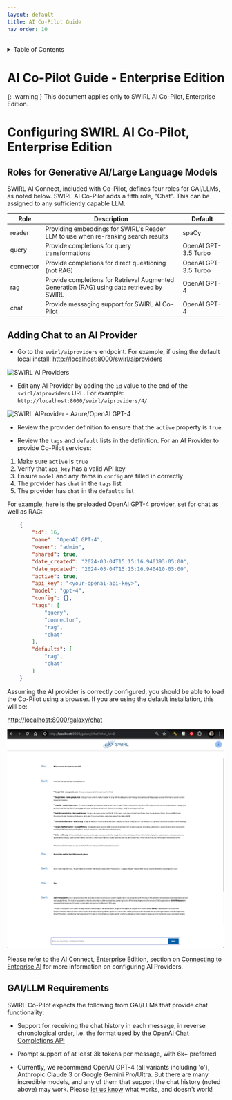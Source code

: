 ```yaml
---
layout: default
title: AI Co-Pilot Guide
nav_order: 10
---
```

<details markdown="block">
  <summary>
    Table of Contents
  </summary>
  {: .text-delta }
- TOC
{:toc}
</details>

# AI Co-Pilot Guide - Enterprise Edition

{: .warning }
This document applies only to SWIRL AI Co-Pilot, Enterprise Edition. 

# Configuring SWIRL AI Co-Pilot, Enterprise Edition

## Roles for Generative AI/Large Language Models

SWIRL AI Connect, included with Co-Pilot, defines four roles for GAI/LLMs, as noted below. SWIRL AI Co-Pilot adds a fifth role, "Chat". This can be assigned to any sufficiently capable LLM. 

| Role | Description | Default | 
| ------- | ----------- | -------- |
| reader  | Providing embeddings for SWIRL's Reader LLM to use when re-ranking search results | spaCy |
| query   | Provide completions for query transformations | OpenAI GPT-3.5 Turbo |
| connector | Provide completions for direct questioning (not RAG) | OpenAI GPT-3.5 Turbo  | 
| rag | Provide completions for Retrieval Augmented Generation (RAG) using data retrieved by SWIRL | OpenAI GPT-4  |
| chat | Provide messaging support for SWIRL AI Co-Pilot | OpenAI GPT-4 |

## Adding Chat to an AI Provider

* Go to the `swirl/aiproviders` endpoint. For example, if using the default local install: [http://localhost:8000/swirl/aiproviders](http://localhost:8000/swirl/aiproviders)

![SWIRL AI Providers](https://docs.swirl.today/images/swirl_aiproviders.png)

* Edit any AI Provider by adding the `id` value to the end of the `swirl/aiproviders` URL. For example: `http://localhost:8000/swirl/aiproviders/4/`

![SWIRL AIProvider - Azure/OpenAI GPT-4](./images/swirl_aiprovider_4.png)

* Review the provider definition to ensure that the `active` property is `true`.

* Review the `tags` and `default` lists in the definition. For an AI Provider to provide Co-Pilot services:

1. Make sure `active` is `true`
2. Verify that `api_key` has a valid API key
3. Ensure `model` and any items in `config` are filled in correctly
4. The provider has `chat` in the `tags` list
5. The provider has `chat` in the `defaults` list

For example, here is the preloaded OpenAI GPT-4 provider, set for chat as well as RAG:

``` json
    {
        "id": 16,
        "name": "OpenAI GPT-4",
        "owner": "admin",
        "shared": true,
        "date_created": "2024-03-04T15:15:16.940393-05:00",
        "date_updated": "2024-03-04T15:15:16.940410-05:00",
        "active": true,
        "api_key": "<your-openai-api-key>",
        "model": "gpt-4",
        "config": {},
        "tags": [
            "query",
            "connector",
            "rag",
            "chat"
        ],
        "defaults": [
            "rag",
            "chat"
        ]
    }
```

Assuming the AI provider is correctly configured, you should be able to load the Co-Pilot using a browser. If you are using the default installation, this will be:

[http://localhost:8000/galaxy/chat](http://localhost:8000/galaxy/chat)

![SWIRL Co-Pilot](images/swirl_copilot_chat_rag.png)

Please refer to the AI Connect, Enterprise Edition, section on [Connecting to Enteprise AI](AI-Connect.html#connecting-to-enterprise-ai) for more information on configuring AI Providers.

## GAI/LLM Requirements

SWIRL Co-Pilot expects the following from GAI/LLMs that provide chat functionality:

* Support for receiving the chat history in each message, in reverse chronological order, i.e. the format used by the [OpenAI Chat Completions API](https://platform.openai.com/docs/guides/chat-completions/getting-started)

* Prompt support of at least 3k tokens per message, with 6k+ preferred

* Currently, we recommend OpenAI GPT-4 (all variants including 'o'), Anthropic Claude 3 or Google Gemini Pro/Ultra. But there are many incredible models, and any of them that support the chat history (noted above) may work. Please [let us know](#support) what works, and doesn't work!
